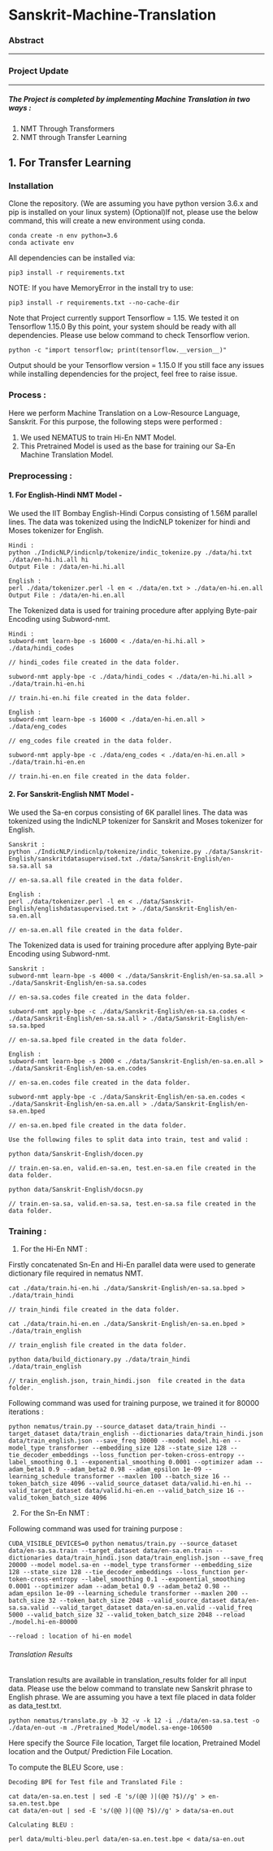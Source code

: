 # Sanskrit-Machine-Translation

### Abstract
---


### Project Update
---
##### The Project is completed by implementing Machine Translation in two ways :
1. NMT Through Transformers
2. NMT through Transfer Learning

## 1. For Transfer Learning

### Installation

Clone the repository. (We are assuming you have python version 3.6.x and pip is installed on your linux system)
(Optional)If not, please use the below command, this will create a new environment using conda.

```
conda create -n env python=3.6
conda activate env
```
All dependencies can be installed via:
```
pip3 install -r requirements.txt
```
NOTE: If you have MemoryError in the install try to use:
```
pip3 install -r requirements.txt --no-cache-dir
```
Note that Project currently support Tensorflow = 1.15. We tested it on Tensorflow 1.15.0
By this point, your system should be ready with all dependencies. Please use below command to check Tensorflow verion.
```
python -c "import tensorflow; print(tensorflow.__version__)"
```
Output should be your Tensorflow version = 1.15.0
If you still face any issues while installing dependencies for the project, feel free to raise issue.

### Process :

Here we perform Machine Translation on a Low-Resource Language, Sanskrit. For this purpose, the following steps were performed : 

1. We used NEMATUS to train Hi-En NMT Model.
2. This Pretrained Model is used as the base for training our Sa-En Machine Translation Model.

### Preprocessing :

#### 1. For English-Hindi NMT Model -
We used the IIT Bombay English-Hindi Corpus consisting of 1.56M parallel lines. The data was tokenized using the IndicNLP tokenizer for hindi and Moses tokenizer for English. 
```
Hindi :
python ./IndicNLP/indicnlp/tokenize/indic_tokenize.py ./data/hi.txt ./data/en-hi.hi.all hi
Output File : /data/en-hi.hi.all 

English :
perl ./data/tokenizer.perl -l en < ./data/en.txt > ./data/en-hi.en.all
Output File : /data/en-hi.en.all 
```
The Tokenized data is used for training procedure after applying Byte-pair Encoding using Subword-nmt. 
```
Hindi :
subword-nmt learn-bpe -s 16000 < ./data/en-hi.hi.all > ./data/hindi_codes    

// hindi_codes file created in the data folder.

subword-nmt apply-bpe -c ./data/hindi_codes < ./data/en-hi.hi.all > ./data/train.hi-en.hi

// train.hi-en.hi file created in the data folder.

English :
subword-nmt learn-bpe -s 16000 < ./data/en-hi.en.all > ./data/eng_codes

// eng_codes file created in the data folder.

subword-nmt apply-bpe -c ./data/eng_codes < ./data/en-hi.en.all > ./data/train.hi-en.en

// train.hi-en.en file created in the data folder.
```

#### 2. For Sanskrit-English NMT Model - 
We used the Sa-en corpus consisting of 6K parallel lines. The data was tokenized using the IndicNLP tokenizer for Sanskrit and Moses tokenizer for English.
```
Sanskrit :
python ./IndicNLP/indicnlp/tokenize/indic_tokenize.py ./data/Sanskrit-English/sanskritdatasupervised.txt ./data/Sanskrit-English/en-sa.sa.all sa

// en-sa.sa.all file created in the data folder.

English :
perl ./data/tokenizer.perl -l en < ./data/Sanskrit-English/englishdatasupervised.txt > ./data/Sanskrit-English/en-sa.en.all

// en-sa.en.all file created in the data folder.
```
The Tokenized data is used for training procedure after applying Byte-pair Encoding using Subword-nmt. 
```
Sanskrit :
subword-nmt learn-bpe -s 4000 < ./data/Sanskrit-English/en-sa.sa.all > ./data/Sanskrit-English/en-sa.sa.codes

// en-sa.sa.codes file created in the data folder.

subword-nmt apply-bpe -c ./data/Sanskrit-English/en-sa.sa.codes < ./data/Sanskrit-English/en-sa.sa.all > ./data/Sanskrit-English/en-sa.sa.bped

// en-sa.sa.bped file created in the data folder.

English :
subword-nmt learn-bpe -s 2000 < ./data/Sanskrit-English/en-sa.en.all > ./data/Sanskrit-English/en-sa.en.codes

// en-sa.en.codes file created in the data folder.

subword-nmt apply-bpe -c ./data/Sanskrit-English/en-sa.en.codes < ./data/Sanskrit-English/en-sa.en.all > ./data/Sanskrit-English/en-sa.en.bped

// en-sa.en.bped file created in the data folder.

Use the following files to split data into train, test and valid :

python data/Sanskrit-English/docen.py

// train.en-sa.en, valid.en-sa.en, test.en-sa.en file created in the data folder.

python data/Sanskrit-English/docsn.py

// train.en-sa.sa, valid.en-sa.sa, test.en-sa.sa file created in the data folder.
```

### Training : 

1. For the Hi-En NMT : 

Firstly concatenated Sn-En and Hi-En parallel data were used to generate dictionary file required in nematus NMT.

```
cat ./data/train.hi-en.hi ./data/Sanskrit-English/en-sa.sa.bped > ./data/train_hindi

// train_hindi file created in the data folder.

cat ./data/train.hi-en.en ./data/Sanskrit-English/en-sa.en.bped > ./data/train_english 

// train_english file created in the data folder.

python data/build_dictionary.py ./data/train_hindi ./data/train_english

// train_english.json, train_hindi.json  file created in the data folder.

```

Following command was used for training purpose, we trained it for 80000 iterations :  
```
python nematus/train.py --source_dataset data/train_hindi --target_dataset data/train_english --dictionaries data/train_hindi.json data/train_english.json --save_freq 30000 --model model.hi-en --model_type transformer --embedding_size 128 --state_size 128 --tie_decoder_embeddings --loss_function per-token-cross-entropy --label_smoothing 0.1 --exponential_smoothing 0.0001 --optimizer adam --adam_beta1 0.9 --adam_beta2 0.98 --adam_epsilon 1e-09 --learning_schedule transformer --maxlen 100 --batch_size 16 --token_batch_size 4096 --valid_source_dataset data/valid.hi-en.hi --valid_target_dataset data/valid.hi-en.en --valid_batch_size 16 --valid_token_batch_size 4096

```
2. For the Sn-En NMT : 

Following command was used for training purpose :
```
CUDA_VISIBLE_DEVICES=0 python nematus/train.py --source_dataset data/en-sa.sa.train --target_dataset data/en-sa.en.train --dictionaries data/train_hindi.json data/train_english.json --save_freq 20000 --model model.sa-en --model_type transformer --embedding_size 128 --state_size 128 --tie_decoder_embeddings --loss_function per-token-cross-entropy --label_smoothing 0.1 --exponential_smoothing 0.0001 --optimizer adam --adam_beta1 0.9 --adam_beta2 0.98 --adam_epsilon 1e-09 --learning_schedule transformer --maxlen 200 --batch_size 32 --token_batch_size 2048 --valid_source_dataset data/en-sa.sa.valid --valid_target_dataset data/en-sa.en.valid --valid_freq 5000 --valid_batch_size 32 --valid_token_batch_size 2048 --reload ./model.hi-en-80000

--reload : location of hi-en model
```

###### Translation Results
Translation results are available in translation_results folder for all input data. Please use the below command to translate new       Sanskrit phrase to English phrase. We are assuming you have a text file placed in data folder as data_test.txt.
```
python nematus/translate.py -b 32 -v -k 12 -i ./data/en-sa.sa.test -o ./data/en-out -m ./Pretrained_Model/model.sa-enge-106500
```
Here specify the Source File location, Target file location, Pretrained Model location and the Output/ Prediction File Location.

To compute the BLEU Score, use : 
```
Decoding BPE for Test file and Translated File : 

cat data/en-sa.en.test | sed -E 's/(@@ )|(@@ ?$)//g' > en-sa.en.test.bpe
cat data/en-out | sed -E 's/(@@ )|(@@ ?$)//g' > data/sa-en.out

Calculating BLEU : 

perl data/multi-bleu.perl data/en-sa.en.test.bpe < data/sa-en.out
```
